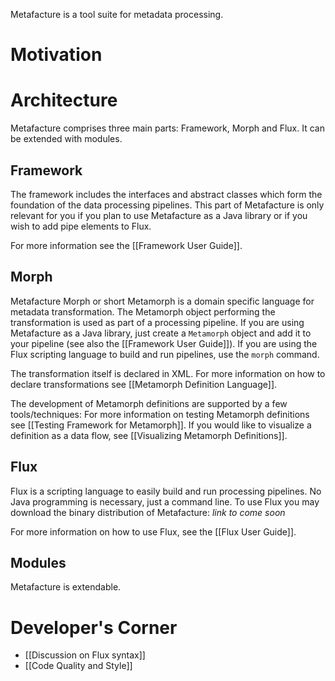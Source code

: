 Metafacture is a tool suite for metadata processing.

# Motivation

# Architecture
Metafacture comprises three main parts: Framework, Morph and Flux. It can be extended with modules.

## Framework
The framework includes the interfaces and abstract classes which form the foundation of the data processing pipelines. This part of Metafacture is only relevant for you if you plan to use Metafacture as a Java library or if you wish to add pipe elements to Flux.

For more information see the [[Framework User Guide]].

## Morph
Metafacture Morph or short Metamorph is a domain specific language for metadata transformation. The Metamorph object performing the transformation is used as part of a processing pipeline. If you are using Metafacture as a Java library, just create a `Metamorph` object and add it to your pipeline (see also the [[Framework User Guide]]). If you are using the Flux scripting language to build and run pipelines, use the `morph` command. 

The transformation itself is declared in XML. For more information on how to declare transformations see [[Metamorph Definition Language]].

The development of Metamorph definitions are supported by a few tools/techniques:
For more information on testing Metamorph definitions see [[Testing Framework for Metamorph]].
If you would like to visualize a definition as a data flow, see [[Visualizing Metamorph Definitions]].


## Flux

Flux is a scripting language to easily build and run processing pipelines. No Java programming is necessary, just a command line. To use Flux you may download the binary distribution of Metafacture:
_link to come soon_

For more information on how to use Flux, see the [[Flux User Guide]].

## Modules

Metafacture is extendable.


# Developer's Corner

* [[Discussion on Flux syntax]]
* [[Code Quality and Style]]
